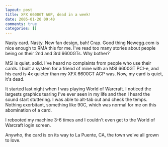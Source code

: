 ```yaml
---
layout: post
title: XFX 6600GT AGP, dead in a week!
date: 2005-01-20 09:40
comments: true
categories: []
---
```

Nasty card. Nasty. New fan design, bah! Crap. Good thing Newegg.com is nice enough to RMA this for me. I've read too many stories about people being on their 2nd and 3rd 6600GTs. Why bother?

MSI is quiet, solid. I've heard no complaints from people who use their cards. I built a system for a friend of mine with an MSI 6600GT PCI-e, and his card is 4x quieter than my XFX 6600GT AGP was. Now, my card is quiet, it's dead.

It started last night when I was playing World of Warcraft. I noticed the largests graphics tearing I've ever seen in my life and then I heard the sound start stuttering. I was able to alt-tab out and check the temps. Nothing exorbitant, something like 90C, which was normal for me on this abomination of a card.

I rebooted my machine 3-6 times and I couldn't even get to the World of Warcraft login screen.

Anywho, the card is on its way to La Puente, CA, the town we've all grown to love.
